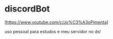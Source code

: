 # discordBot


[https://www.youtube.com/c/Jo%C3%A3oPimenta]



 uso pessoal para estudos e meu servidor no ds!
